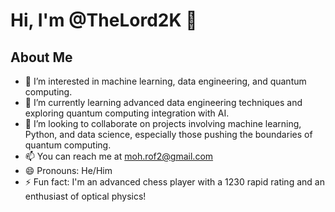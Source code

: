 # Hi, I'm @TheLord2K 👋

## About Me
- 👀 I’m interested in machine learning, data engineering, and quantum computing.
- 🌱 I’m currently learning advanced data engineering techniques and exploring quantum computing integration with AI.
- 💞️ I’m looking to collaborate on projects involving machine learning, Python, and data science, especially those pushing the boundaries of quantum computing.
- 📫 You can reach me at moh.rof2@gmail.com
- 😄 Pronouns: He/Him
- ⚡ Fun fact: I'm an advanced chess player with a 1230 rapid rating and an enthusiast of optical physics!

<!---
TheLord2K/TheLord2K is a ✨ special ✨ repository because its `README.md` appears on your GitHub profile.
You can click the Preview link to take a look at your changes.
--->
